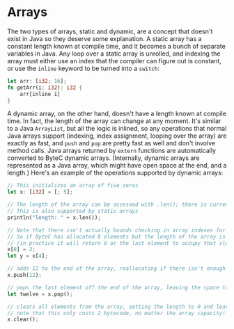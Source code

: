 # Arrays

The two types of arrays, static and dynamic, are a concept that doesn't exist in Java so they deserve some explanation.
A static array has a constant length known at compile time, and it becomes a bunch of separate variables in Java.
Any loop over a static array is unrolled, and indexing the array must either use an index that the compiler can figure out is constant, or use the `inline` keyword to be turned into a `switch`:

```rust
let arr: [i32; 16];
fn getArr(i: i32): i32 {
    arr[inline i]
}
```

A dynamic array, on the other hand, doesn't have a length known at compile time. In fact, the length of the array can change at any moment.
It's similar to a Java `ArrayList`, but all the logic is inlined, so any operations that normal Java arrays support (indexing, index assignment, looping over the array) are exactly as fast, and `push` and `pop` are pretty fast as well and don't involve method calls. Java arrays returned by `extern` functions are automatically converted to ByteC dynamic arrays. (Internally, dynamic arrays are represented as a Java array, which might have open space at the end, and a length.) Here's an example of the operations supported by dynamic arrays:

```rust
// This initializes an array of five zeros
let x: [i32] = [; 5];

// The length of the array can be accessed with .len(); there is currently no way to access the capacity.
// This is also supported by static arrays
println("length: " + x.len());

// Note that there isn't actually bounds checking in array indexes for performance
// So if ByteC has allocated 8 elements but the length of the array is only 5, accessing x[6] has an undefined result
// (in practice it will return 0 or the last element to occupy that slot, or throw an exception if the space isn't allocated)
x[0] = 2;
let y = x[4];

// adds 12 to the end of the array, reallocating if there isn't enough space
x.push(12);

// pops the last element off the end of the array, leaving the space to be used by future push() calls
let twelve = x.pop();

// clears all elements from the array, setting the length to 0 and leaving the capacity allocated
// note that this only costs 2 bytecode, no matter the array capacity!
x.clear();
```